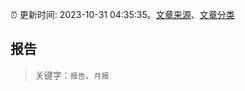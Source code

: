 :alarm_clock: 更新时间: 2023-10-31 04:35:35。[文章来源](/README.md)、[文章分类](/TAGS.md)

## 报告


> 关键字：`报告`、`月报`




